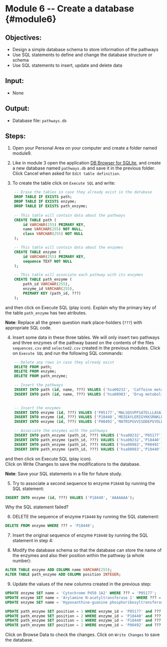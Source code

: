 # Module 6 -- Create a database {#module6}

## Objectives:
- Design a simple database schema to store information of the pathways
- Use SQL statements to define and change the database structure or schema
- Use SQL statements to insert, update and delete data

## Input:
- None

## Output:
- Database file: `pathways.db`

## Steps:

1. Open your Personal Area on your computer and create a folder named module9.

2. Like in module 3 open the application [DB Browser for SQLite](http://sqlitebrowser.org/),
and create a new database named `pathways.db` and save it in the previous folder. 
Click Cancel when asked for `Edit table definition`.

3. To create the table click on `Execute SQL` and write:

```sql
	-- Erase the tables in case they already exist in the database
    DROP TABLE IF EXISTS path;
    DROP TABLE IF EXISTS enzyme;
    DROP TABLE IF EXISTS path_enzyme;
    
	-- This table will contain data about the pathways
	CREATE TABLE path (
		id VARCHAR(255) PRIMARY KEY,
		name VARCHAR(255) NOT NULL,
		class VARCHAR(255) NOT NULL
	);

	-- This table will contain data about the enzymes
   	CREATE TABLE enzyme (
		id VARCHAR(255) PRIMARY KEY,
		sequence TEXT NOT NULL
	);

	-- This table will associate each pathway with its enzymes
	CREATE TABLE path_enzyme (
		path_id VARCHAR(255),
		enzyme_id VARCHAR(255),
		PRIMARY KEY (path_id, ???)
	);
```
and then click on Execute SQL (play icon).
Explain why the primary key of the table `path_enzyme` has two atributes.

**Note**: Replace all the green question mark place-holders (`???`) with appropriate SQL code.

4. Insert some data in these three tables.
We will only insert two pathways and three enzymes of the pathway based on the contents of the files 
`sequences.csv` and `selected2.csv` created in the previous modules.
Click on `Execute SQL` and run the following SQL commands:
```sql
	-- Delete any rows in case they already exist
    DELETE FROM path;
    DELETE FROM enzyme;
    DELETE FROM path_enzyme;

	-- Insert the pathways
	INSERT INTO path (id, name, ???) VALUES ('hsa00232', 'Caffeine metabolism', 'Metabolism; Biosynthesis of other secondary metabolites');
	INSERT INTO path (id, name, ???) VALUES ('hsa00983', 'Drug metabolism - other enzymes', 'Metabolism; Xenobiotics biodegradation and metabolism');

	
	-- Insert the enzymes
	INSERT INTO enzyme (id, ???) VALUES ('P05177','MALSQSVPFSATELLLASAIFCLVFWVLKGLRPRVPKGLKSPPEPWGWPLLGHVLTLGKNPHLALSRMSQRYGDVLQIRIGSTPVLVLSRLDTIRQALVRQGDDFKGRPDLYTSTLITDGQSLTFSTDSGPVWAARRRLAQNALNTFSIASDPASSSSCYLEEHVSKEAKALISRLQELMAGPGHFDPYNQVVVSVANVIGAMCF');
	INSERT INTO enzyme (id, ???) VALUES ('P18440','MDIEAYLERIGYKKSRNKLDLETLTDILQHQIRAVPFENLNIHCGDAMDLGLEAIFDQVVRRNRGGWCLQVNHLLYWALTTIGFETTMLGGYVYSTPAKKYSTGMIHLLLQVTIDGRNYIVDAGFGRSYQMWQPLELISGKDQPQVPCVFRLTEENGFWYLDQIRREQYIPNEEFLHSDLLEDSKYRKIYSFTLKPRTIEDFESMNT');
	INSERT INTO enzyme (id, ???) VALUES ('P00492','MATRSPGVVISDDEPGYDLDLFCIPNHYAEDLERVFIPHGLIMDRTERLARDVMKEMGGHHIVALCVLKGGYKFFADLLDYIKALNRNSDRSIPMTVDFIRLKSYCNDQSTGDIKVIGGDDLSTLTGKNVLIVEDIIDTGKTMQTLLSLVRQYNPKMVKVASLLVKRTPRSVGYKPDFVGFEIPDKFVVGYALDYNEYFRDLNHVC');

	-- Associate the enzymes with the pathways
	INSERT INTO path_enzyme (path_id, ???) VALUES ('hsa00232','P05177');
	INSERT INTO path_enzyme (path_id, ???) VALUES ('hsa00232','P18440');
	INSERT INTO path_enzyme (path_id, ???) VALUES ('hsa00983','P00492');
	INSERT INTO path_enzyme (path_id, ???) VALUES ('hsa00983','P18440');
```
and then click on Execute SQL (play icon).	
Click on Write Changes to save the modifications to the database.

**Note**: Save your SQL statements in a file for future study. 
	
5. Try to associate a second sequence to enzyme `P18440` by running the SQL statement:
```sql
INSERT INTO enzyme (id, ???) VALUES ('P18440', 'AAAAAAA');
```
Why the SQL statement failed?

6. DELETE the sequence of enzyme `P18440` by running the SQL statement:
```sql
DELETE FROM enzyme WHERE ??? = 'P18440';
```

7. Insert the original sequence of enzyme `P18440` by running the SQL statement in step 4:

8. Modify the database schema so that the database can store the name of the enzymes and also their position within the pathway (a whole number):
```sql
ALTER TABLE enzyme ADD COLUMN name VARCHAR(255);
ALTER TABLE path_enzyme ADD COLUMN position INTEGER;
```

9. Update the values of the new columns created in the previous step:
```sql
UPDATE enzyme SET name = 'Cytochrome P450 1A2' WHERE ??? = 'P05177';
UPDATE enzyme SET name = 'Arylamine N-acetyltransferase 1' WHERE ??? = 'P18440';
UPDATE enzyme SET name = 'Hypoxanthine-guanine phosphoribosyltransferase' WHERE ??? = 'P00492';

UPDATE path_enzyme SET position = 1 WHERE enzyme_id = 'P05177' and ??? = 'hsa00232';
UPDATE path_enzyme SET position = 2 WHERE enzyme_id = 'P18440' and ??? = 'hsa00232';
UPDATE path_enzyme SET position = 1 WHERE enzyme_id = 'P18440' and ??? = 'hsa00983';
UPDATE path_enzyme SET position = 2 WHERE enzyme_id = 'P00492' and ??? = 'hsa00983';
```
Click on Browse Data to check the changes.
Click on `Write Changes` to save the database.


